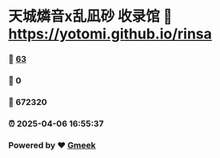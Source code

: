 # 天城燐音x乱凪砂 收录馆 :link: https://yotomi.github.io/rinsa 
### :page_facing_up: [63](https://yotomi.github.io/rinsa/tag.html) 
### :speech_balloon: 0 
### :hibiscus: 672320 
### :alarm_clock: 2025-04-06 16:55:37 
### Powered by :heart: [Gmeek](https://github.com/Meekdai/Gmeek)
